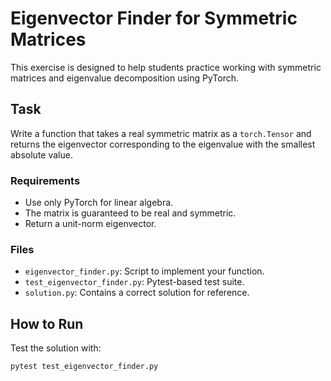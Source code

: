 # Eigenvector Finder for Symmetric Matrices

This exercise is designed to help students practice working with symmetric matrices and eigenvalue decomposition using PyTorch.

## Task

Write a function that takes a real symmetric matrix as a `torch.Tensor` and returns the eigenvector corresponding to the eigenvalue with the smallest absolute value.

### Requirements

- Use only PyTorch for linear algebra.
- The matrix is guaranteed to be real and symmetric.
- Return a unit-norm eigenvector.

### Files

- `eigenvector_finder.py`: Script to implement your function.
- `test_eigenvector_finder.py`: Pytest-based test suite.
- `solution.py`: Contains a correct solution for reference.

## How to Run

Test the solution with:

```bash
pytest test_eigenvector_finder.py
